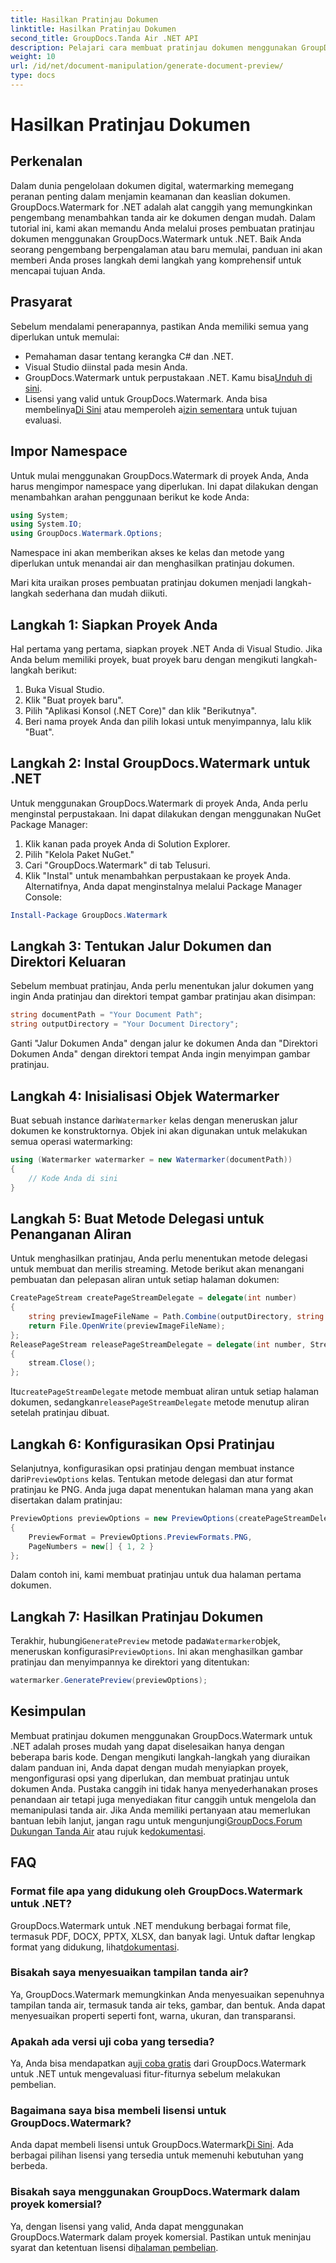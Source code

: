 ```yaml
---
title: Hasilkan Pratinjau Dokumen
linktitle: Hasilkan Pratinjau Dokumen
second_title: GroupDocs.Tanda Air .NET API
description: Pelajari cara membuat pratinjau dokumen menggunakan GroupDocs.Watermark untuk .NET dengan panduan ini. Tingkatkan keamanan dan pengelolaan dokumen Anda dengan mudah.
weight: 10
url: /id/net/document-manipulation/generate-document-preview/
type: docs
---
```

# Hasilkan Pratinjau Dokumen

## Perkenalan
Dalam dunia pengelolaan dokumen digital, watermarking memegang peranan penting dalam menjamin keamanan dan keaslian dokumen. GroupDocs.Watermark for .NET adalah alat canggih yang memungkinkan pengembang menambahkan tanda air ke dokumen dengan mudah. Dalam tutorial ini, kami akan memandu Anda melalui proses pembuatan pratinjau dokumen menggunakan GroupDocs.Watermark untuk .NET. Baik Anda seorang pengembang berpengalaman atau baru memulai, panduan ini akan memberi Anda proses langkah demi langkah yang komprehensif untuk mencapai tujuan Anda.
## Prasyarat
Sebelum mendalami penerapannya, pastikan Anda memiliki semua yang diperlukan untuk memulai:
- Pemahaman dasar tentang kerangka C# dan .NET.
- Visual Studio diinstal pada mesin Anda.
- GroupDocs.Watermark untuk perpustakaan .NET. Kamu bisa[Unduh di sini](https://releases.groupdocs.com/Watermark/net/).
-  Lisensi yang valid untuk GroupDocs.Watermark. Anda bisa membelinya[Di Sini](https://purchase.groupdocs.com/buy) atau memperoleh a[izin sementara](https://purchase.groupdocs.com/temporary-license/) untuk tujuan evaluasi.
## Impor Namespace
Untuk mulai menggunakan GroupDocs.Watermark di proyek Anda, Anda harus mengimpor namespace yang diperlukan. Ini dapat dilakukan dengan menambahkan arahan penggunaan berikut ke kode Anda:
```csharp
using System;
using System.IO;
using GroupDocs.Watermark.Options;
```
Namespace ini akan memberikan akses ke kelas dan metode yang diperlukan untuk menandai air dan menghasilkan pratinjau dokumen.

Mari kita uraikan proses pembuatan pratinjau dokumen menjadi langkah-langkah sederhana dan mudah diikuti.
## Langkah 1: Siapkan Proyek Anda
Hal pertama yang pertama, siapkan proyek .NET Anda di Visual Studio. Jika Anda belum memiliki proyek, buat proyek baru dengan mengikuti langkah-langkah berikut:
1. Buka Visual Studio.
2. Klik "Buat proyek baru".
3. Pilih "Aplikasi Konsol (.NET Core)" dan klik "Berikutnya".
4. Beri nama proyek Anda dan pilih lokasi untuk menyimpannya, lalu klik "Buat".
## Langkah 2: Instal GroupDocs.Watermark untuk .NET
Untuk menggunakan GroupDocs.Watermark di proyek Anda, Anda perlu menginstal perpustakaan. Ini dapat dilakukan dengan menggunakan NuGet Package Manager:
1. Klik kanan pada proyek Anda di Solution Explorer.
2. Pilih "Kelola Paket NuGet."
3. Cari "GroupDocs.Watermark" di tab Telusuri.
4. Klik "Instal" untuk menambahkan perpustakaan ke proyek Anda.
Alternatifnya, Anda dapat menginstalnya melalui Package Manager Console:
```powershell
Install-Package GroupDocs.Watermark
```
## Langkah 3: Tentukan Jalur Dokumen dan Direktori Keluaran
Sebelum membuat pratinjau, Anda perlu menentukan jalur dokumen yang ingin Anda pratinjau dan direktori tempat gambar pratinjau akan disimpan:
```csharp
string documentPath = "Your Document Path";
string outputDirectory = "Your Document Directory";
```
Ganti "Jalur Dokumen Anda" dengan jalur ke dokumen Anda dan "Direktori Dokumen Anda" dengan direktori tempat Anda ingin menyimpan gambar pratinjau.
## Langkah 4: Inisialisasi Objek Watermarker
Buat sebuah instance dari`Watermarker` kelas dengan meneruskan jalur dokumen ke konstruktornya. Objek ini akan digunakan untuk melakukan semua operasi watermarking:
```csharp
using (Watermarker watermarker = new Watermarker(documentPath))
{
    // Kode Anda di sini
}
```
## Langkah 5: Buat Metode Delegasi untuk Penanganan Aliran
Untuk menghasilkan pratinjau, Anda perlu menentukan metode delegasi untuk membuat dan merilis streaming. Metode berikut akan menangani pembuatan dan pelepasan aliran untuk setiap halaman dokumen:
```csharp
CreatePageStream createPageStreamDelegate = delegate(int number)
{
    string previewImageFileName = Path.Combine(outputDirectory, string.Format("page{0}.png", number));
    return File.OpenWrite(previewImageFileName);
};
ReleasePageStream releasePageStreamDelegate = delegate(int number, Stream stream)
{
    stream.Close();
};
```
 Itu`createPageStreamDelegate` metode membuat aliran untuk setiap halaman dokumen, sedangkan`releasePageStreamDelegate` metode menutup aliran setelah pratinjau dibuat.
## Langkah 6: Konfigurasikan Opsi Pratinjau
 Selanjutnya, konfigurasikan opsi pratinjau dengan membuat instance dari`PreviewOptions` kelas. Tentukan metode delegasi dan atur format pratinjau ke PNG. Anda juga dapat menentukan halaman mana yang akan disertakan dalam pratinjau:
```csharp
PreviewOptions previewOptions = new PreviewOptions(createPageStreamDelegate, releasePageStreamDelegate)
{
    PreviewFormat = PreviewOptions.PreviewFormats.PNG,
    PageNumbers = new[] { 1, 2 }
};
```
Dalam contoh ini, kami membuat pratinjau untuk dua halaman pertama dokumen.
## Langkah 7: Hasilkan Pratinjau Dokumen
 Terakhir, hubungi`GeneratePreview` metode pada`Watermarker`objek, meneruskan konfigurasi`PreviewOptions`. Ini akan menghasilkan gambar pratinjau dan menyimpannya ke direktori yang ditentukan:
```csharp
watermarker.GeneratePreview(previewOptions);
```
## Kesimpulan
Membuat pratinjau dokumen menggunakan GroupDocs.Watermark untuk .NET adalah proses mudah yang dapat diselesaikan hanya dengan beberapa baris kode. Dengan mengikuti langkah-langkah yang diuraikan dalam panduan ini, Anda dapat dengan mudah menyiapkan proyek, mengonfigurasi opsi yang diperlukan, dan membuat pratinjau untuk dokumen Anda. Pustaka canggih ini tidak hanya menyederhanakan proses penandaan air tetapi juga menyediakan fitur canggih untuk mengelola dan memanipulasi tanda air.
 Jika Anda memiliki pertanyaan atau memerlukan bantuan lebih lanjut, jangan ragu untuk mengunjungi[GroupDocs.Forum Dukungan Tanda Air](https://forum.groupdocs.com/c/watermark/19) atau rujuk ke[dokumentasi](https://tutorials.groupdocs.com/Watermark/net/).
## FAQ
### Format file apa yang didukung oleh GroupDocs.Watermark untuk .NET?
 GroupDocs.Watermark untuk .NET mendukung berbagai format file, termasuk PDF, DOCX, PPTX, XLSX, dan banyak lagi. Untuk daftar lengkap format yang didukung, lihat[dokumentasi](https://tutorials.groupdocs.com/Watermark/net/).
### Bisakah saya menyesuaikan tampilan tanda air?
Ya, GroupDocs.Watermark memungkinkan Anda menyesuaikan sepenuhnya tampilan tanda air, termasuk tanda air teks, gambar, dan bentuk. Anda dapat menyesuaikan properti seperti font, warna, ukuran, dan transparansi.
### Apakah ada versi uji coba yang tersedia?
 Ya, Anda bisa mendapatkan a[uji coba gratis](https://releases.groupdocs.com/) dari GroupDocs.Watermark untuk .NET untuk mengevaluasi fitur-fiturnya sebelum melakukan pembelian.
### Bagaimana saya bisa membeli lisensi untuk GroupDocs.Watermark?
 Anda dapat membeli lisensi untuk GroupDocs.Watermark[Di Sini](https://purchase.groupdocs.com/buy). Ada berbagai pilihan lisensi yang tersedia untuk memenuhi kebutuhan yang berbeda.
### Bisakah saya menggunakan GroupDocs.Watermark dalam proyek komersial?
 Ya, dengan lisensi yang valid, Anda dapat menggunakan GroupDocs.Watermark dalam proyek komersial. Pastikan untuk meninjau syarat dan ketentuan lisensi di[halaman pembelian](https://purchase.groupdocs.com/buy).